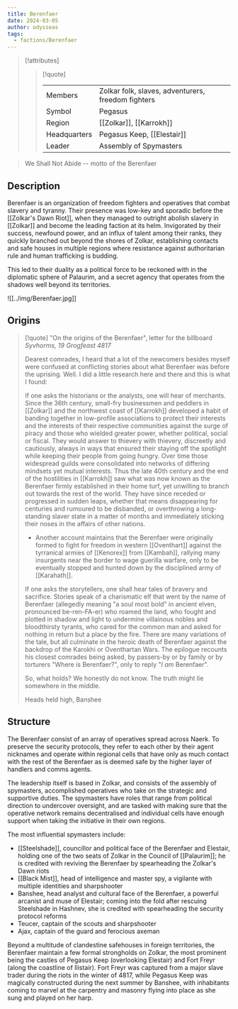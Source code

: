 ```yaml
---
title: Berenfaer
date: 2024-03-05
author: odysseas
tags:
  - factions/Berenfaer
---
```


> [!attributes]
> 
> > [!quote]
> >
> > | | |
> > | --- | --- |
> > | Members | Zolkar folk, slaves, adventurers, freedom fighters |
> > | Symbol | Pegasus |
> > | Region | [[Zolkar]], [[Karrokh]] |
> > | Headquarters | Pegasus Keep, [[Elestair]] |
> > | Leader | Assembly of Spymasters |

> We Shall Not Abide
> -- motto of the Berenfaer

## Description

Berenfaer is an organization of freedom fighters and operatives that combat slavery and tyranny. Their presence was low-key and sporadic before the [[Zolkar's Dawn Riot]], when they managed to outright abolish slavery in [[Zolkar]] and become the leading faction at its helm.
Invigorated by their success, newfound power, and an influx of talent among their ranks, they quickly branched out beyond the shores of Zolkar, establishing contacts and safe houses in multiple regions where resistance against authoritarian rule and human trafficking is budding.

This led to their duality as a political force to be reckoned with in the diplomatic sphere of Palaurim, and a secret agency that operates from the shadows well beyond its territories.

![[../img/Berenfaer.jpg]]

## Origins

> [!quote] "On the origins of the Berenfaer", letter for the billboard
> _Syvhorms, 19 Grogfeast 4817_
>
> Dearest comrades,
> I heard that a lot of the newcomers besides myself were confused at conflicting stories about what Berenfaer was before the uprising. Well. I did a little research here and there and this is what I found:
>
> If one asks the historians or the analysts, one will hear of merchants.
> Since the 36th century, small-fry businessmen and peddlers in [[Zolkar]] and the northwest coast of [[Karrokh]] developed a habit of banding together in low-profile associations to protect their interests and the interests of their respective communities against the surge of piracy and those who wielded greater power, whether political, social or fiscal.
> They would answer to thievery with thievery, discreetly and cautiously, always in ways that ensured their staying off the spotlight while keeping their people from going hungry. Over time those widespread guilds were consolidated into networks of differing mindsets yet mutual interests. Thus the late 40th century and the end of the hostilities in [[Karrokh]] saw what was now known as the Berenfaer firmly established in their home turf, yet unwilling to branch out towards the rest of the world. They have since receded or progressed in sudden leaps, whether that means disappearing for centuries and rumoured to be disbanded, or overthrowing a long-standing slaver state in a matter of months and immediately sticking their noses in the affairs of other nations.
> - Another account maintains that the Berenfaer were originally formed to fight for freedom in western [[Oventhart]] against the tyrranical armies of [[Kenorex]] from [[Kambah]], rallying many insurgents near the border to wage guerilla warfare, only to be eventually stopped and hunted down by the disciplined army of [[Karahath]].
> 
> If one asks the storytellers, one shall hear tales of bravery and sacrifice. Stories speak of a charismatic elf that went by the name of Berenfaer (allegedly meaning "a soul most bold" in ancient elven, pronounced be-ren-FA-er) who roamed the land, who fought and plotted in shadow and light to undermine villainous nobles and bloodthirsty tyrants, who cared for the common man and asked for nothing in return but a place by the fire. There are many variations of the tale, but all culminate in the heroic death of Berenfaer against the backdrop of the Karokhi or Oventhartan Wars. The epilogue recounts his closest comrades being asked, by passers-by or by family or by torturers "Where is Berenfaer?", only to reply "_I am_ Berenfaer".
> 
> So, what holds? We honestly do not know. The truth might lie somewhere in the middle.
> 
> Heads held high,
> Banshee

## Structure

The Berenfaer consist of an array of operatives spread across Naerk. To preserve the security protocols, they refer to each other by their agent nicknames and operate within regional cells that have only as much contact with the rest of the Berenfaer as is deemed safe by the higher layer of handlers and comms agents.

The leadership itself is based in Zolkar, and consists of the assembly of spymasters, accomplished operatives who take on the strategic and supportive duties.
The spymasters have roles that range from political direction to undercover oversight, and are tasked with making sure that the operative network remains decentralised and individual cells have enough support when taking the initiative in their own regions.

The most influential spymasters include:
- [[Steelshade]], councillor and political face of the Berenfaer and Elestair, holding one of the two seats of Zolkar in the Council of [[Palaurim]]; he is credited with reviving the Berenfaer by spearheading the Zolkar's Dawn riots
- [[Black Mist]], head of intelligence and master spy, a vigilante with multiple identities and sharpshooter
- Banshee, head analyst and cultural face of the Berenfaer, a powerful arcanist and muse of Elestair; coming into the fold after rescuing Steelshade in Hashnev, she is credited with spearheading the security protocol reforms
- Teucer, captain of the scouts and sharpshooter
- Ajax, captain of the guard and ferocious axeman

Beyond a multitude of clandestine safehouses in foreign territories, the Berenfaer maintain a few formal strongholds on Zolkar, the most prominent being the castles of Pegasus Keep (overlooking Elestair) and Fort Freyr (along the coastline of Ilistair).
Fort Freyr was captured from a major slave trader during the riots in the winter of 4817, while Pegasus Keep was magically constructed during the next summer by Banshee, with inhabitants coming to marvel at the carpentry and masonry flying into place as she sung and played on her harp.